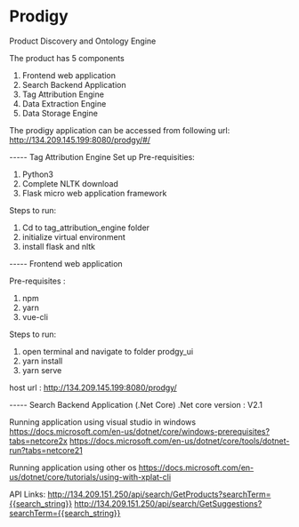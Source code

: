 # Prodigy
Product Discovery and Ontology Engine

The product has 5 components
1. Frontend web application
2. Search Backend Application
3. Tag Attribution Engine
4. Data Extraction Engine
5. Data Storage Engine

The prodigy application can be accessed from following url:
http://134.209.145.199:8080/prodgy/#/

----- Tag Attribution Engine Set up
Pre-requisities:
1. Python3
2. Complete NLTK download
3. Flask micro web application framework

Steps to run:
1. Cd to tag_attribution_engine folder
2. initialize virtual environment
3. install flask and nltk 

----- Frontend web application

Pre-requisites :
1. npm
2. yarn
3. vue-cli

Steps to run:
1. open terminal and navigate to folder prodgy_ui
2. yarn install
3. yarn serve

host url : http://134.209.145.199:8080/prodgy/

----- Search Backend Application (.Net Core)
.Net core version : V2.1

Running application using visual studio in windows 
https://docs.microsoft.com/en-us/dotnet/core/windows-prerequisites?tabs=netcore2x
https://docs.microsoft.com/en-us/dotnet/core/tools/dotnet-run?tabs=netcore21

Running application using other os
https://docs.microsoft.com/en-us/dotnet/core/tutorials/using-with-xplat-cli

API Links:
http://134.209.151.250/api/search/GetProducts?searchTerm={{search_string}}
http://134.209.151.250/api/search/GetSuggestions?searchTerm={{search_string}}







